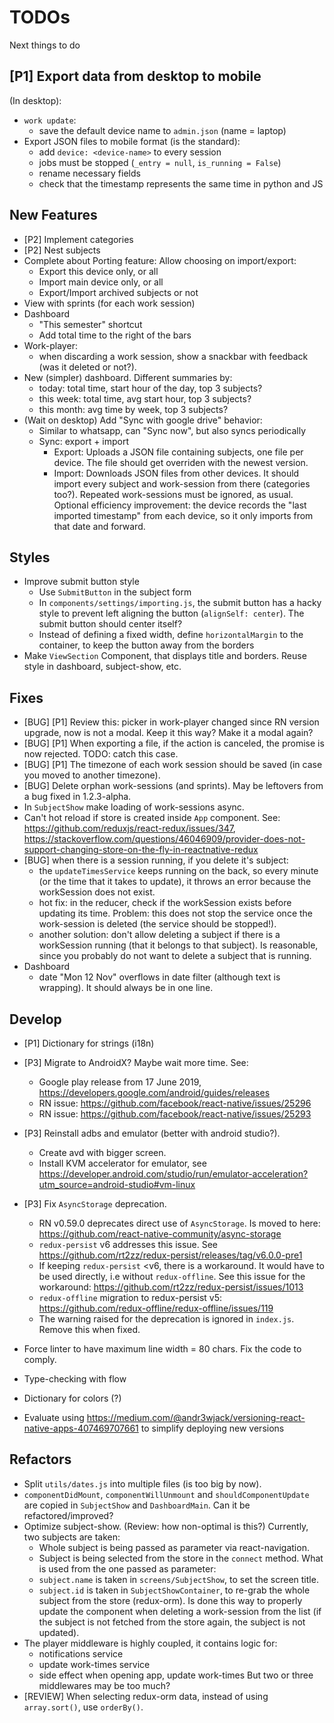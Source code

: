 # TODOs
Next things to do

## [P1] Export data from desktop to mobile
(In desktop):
* `work update`:
  - save the default device name to `admin.json` (name = laptop)
* Export JSON files to mobile format (is the standard):
  - add `device: <device-name>` to every session
  - jobs must be stopped (`_entry = null`, `is_running = False`)
  - rename necessary fields
  - check that the timestamp represents the same time in python and JS


## New Features
* [P2] Implement categories
* [P2] Nest subjects
* Complete about Porting feature: Allow choosing on import/export:
  - Export this device only, or all
  - Import main device only, or all
  - Export/Import archived subjects or not
* View with sprints (for each work session)
* Dashboard
  - "This semester" shortcut
  - Add total time to the right of the bars
* Work-player:
  - when discarding a work session, show a snackbar with feedback (was it
    deleted or not?).
* New (simpler) dashboard. Different summaries by:
  - today: total time, start hour of the day, top 3 subjects?
  - this week: total time, avg start hour, top 3 subjects?
  - this month: avg time by week, top 3 subjects?
* (Wait on desktop) Add "Sync with google drive" behavior:
  - Similar to whatsapp, can "Sync now", but also syncs periodically
  - Sync: export + import
    + Export: Uploads a JSON file containing subjects, one file per device.
    The file should get overriden with the newest version.
    + Import: Downloads JSON files from other devices. It should import every
    subject and work-session from there (categories too?). Repeated
    work-sessions must be ignored, as usual.
    Optional efficiency improvement: the device records the
    "last imported timestamp" from each device, so it only imports from that
    date and forward.


## Styles
* Improve submit button style
  - Use `SubmitButton` in the subject form
  - In `components/settings/importing.js`, the submit button has a hacky style
  to prevent left aligning the button (`alignSelf: center`). The submit button
  should center itself?
  - Instead of defining a fixed width, define `horizontalMargin` to the
  container, to keep the button away from the borders
* Make `ViewSection` Component, that displays title and borders. Reuse style in
  dashboard, subject-show, etc.


## Fixes
* [BUG] [P1] Review this: picker in work-player changed since RN version
  upgrade, now is not a modal. Keep it this way? Make it a modal again?
* [BUG] [P1] When exporting a file, if the action is canceled, the promise is
  now rejected. TODO: catch this case.
* [BUG] [P1] The timezone of each work session should be saved
  (in case you moved to another timezone).
* [BUG] Delete orphan work-sessions (and sprints). May be leftovers from a
  bug fixed in 1.2.3-alpha.
* In `SubjectShow` make loading of work-sessions async.
* Can't hot reload if store is created inside `App` component. See:
  https://github.com/reduxjs/react-redux/issues/347,
  https://stackoverflow.com/questions/46046909/provider-does-not-support-changing-store-on-the-fly-in-reactnative-redux
* [BUG] when there is a session running, if you delete it's subject:
  - the `updateTimesService` keeps running on the back, so every minute (or the
    time that it takes to update), it throws an error because the workSession
    does not exist.
  - hot fix: in the reducer, check if the workSession exists before
    updating its time. Problem: this does not stop the service once the
    work-session is deleted (the service should be stopped!).
  - another solution: don't allow deleting a subject if there is a workSession
    running (that it belongs to that subject). Is reasonable, since you
    probably do not want to delete a subject that is running.
* Dashboard
  - date "Mon 12 Nov" overflows in date filter (although text is wrapping). It
    should always be in one line.


## Develop
* [P1] Dictionary for strings (i18n)
* [P3] Migrate to AndroidX? Maybe wait more time. See:
  - Google play release from 17 June 2019,
  https://developers.google.com/android/guides/releases
  - RN issue: https://github.com/facebook/react-native/issues/25296
  - RN issue: https://github.com/facebook/react-native/issues/25293
* [P3] Reinstall adbs and emulator (better with android studio?).
  - Create avd with bigger screen.
  - Install KVM accelerator for emulator, see
  https://developer.android.com/studio/run/emulator-acceleration?utm_source=android-studio#vm-linux
* [P3] Fix `AsyncStorage` deprecation.
  - RN v0.59.0 deprecates direct use of `AsyncStorage`. Is moved to here:
    https://github.com/react-native-community/async-storage
  - `redux-persist` v6 addresses this issue. See
    https://github.com/rt2zz/redux-persist/releases/tag/v6.0.0-pre1
  - If keeping `redux-persist` <v6, there is a workaround.
    It would have to be used directly, i.e without `redux-offline`.
    See this issue for the workaround:
    https://github.com/rt2zz/redux-persist/issues/1013
  - `redux-offline` migration to redux-persist v5:
    https://github.com/redux-offline/redux-offline/issues/119
  - The warning raised for the deprecation is ignored in `index.js`.
    Remove this when fixed.

* Force linter to have maximum line width = 80 chars. Fix the code to comply.
* Type-checking with flow
* Dictionary for colors (?)
* Evaluate using https://medium.com/@andr3wjack/versioning-react-native-apps-407469707661
  to simplify deploying new versions


## Refactors
* Split `utils/dates.js` into multiple files (is too big by now).
* `componentDidMount`, `componentWillUnmount` and `shouldComponentUpdate` are
  copied in `SubjectShow` and `DashboardMain`. Can it be refactored/improved?
* Optimize subject-show. (Review: how non-optimal is this?)
  Currently, two subjects are taken:
  - Whole subject is being passed as parameter via react-navigation.
  - Subject is being selected from the store in the `connect` method.
  What is used from the one passed as parameter:
  - `subject.name` is taken in `screens/SubjectShow`, to set the screen title.
  - `subject.id` is taken in `SubjectShowContainer`, to re-grab the whole
    subject from the store (redux-orm).
    Is done this way to properly update the component when deleting a
    work-session from the list (if the subject is not fetched from the store
    again, the subject is not updated).
* The player middleware is highly coupled, it contains logic for:
  - notifications service
  - update work-times service
  - side effect when opening app, update work-times
  But two or three middlewares may be too much?
* [REVIEW] When selecting redux-orm data, instead of using `array.sort()`,
  use `orderBy()`.
